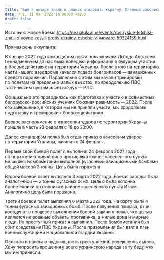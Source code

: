 ```yaml
---
title: "Еще в январе знали о планах атаковать Украину. Пленный российский летчик рассказал о преступных приказах начальства"
date: Fri, 11 Mar 2022 16:00:00 +0200
draft: false
---
```

Источник: Новое Время https://nv.ua/ukraine/events/rossiyskie-letchiki-znali-o-voyne-rossii-protiv-ukrainy-eshche-v-yanvare-50224159.html


Прямая речь оккупанта:

В январе 2022 года командиром полка полковником Лобода Алексеем Геннадиевичем до нас была доведена информация о будущем участии в боевых действиях на территории Украины. После этого на территорию части нашего аэродрома начался подвоз боеприпасов — авиационных средств поражения. Параллельно с этим мы начали тренировки по полетам на предельно малых высотах, по преодолению ПВО, тактическим пускам ракет воздух — РЛС.

Официально это проводилось как подготовка к участию в совместных белорусско-российских учениях Союзная решимость — 2022. После его завершения, в котором мы не приняли участи, мы продолжали подготовку и тренировки к боевым действиям.

Боевое распоряжение о нанесении ударов по территории Украины пришло в часть 23 февраля с 18 до 23:00.

Далее командиром полка был отдан приказ о нанесении ударов по территории Украины, начиная с 24 февраля.

Первый свой боевой полет я выполнил 24 февраля 2022 года по поражению живой силы противника южнее населенного пункта Балаклея. Бомбометание выполнял фугасными авиационными бомбами общей массой 3 тонны. Цель была поражена.

Второй боевой полет выполнял 3 марта 2022 года. Боевая зарядка была аналогичной — 3 тонны фугасных бомб. Целью была колонна бронетехники противника в районе населенного пункта Изюм. Аналогично цель была поражена.

Третий боевой полет выполнял 6 марта 2022 года. На борту было 4 тонны фугасных авиационных бомб. После получения приказа, дачи координат в процессе выполнения боевой задачи я понял, что целью являются не военные объекты противника, а жилые дома и мирные люди. Но преступный приказ я выполнил. После бомбометания был сбит средствами ПВО Украины. После приземления был взят в плен военнослужащими Национальной гвардии Украины.

Осознаю и признаю чудовищность преступлений, совершенных мною. Хочу попросить прощения у всего украинского народа за ту беду, что мы им принесли.
